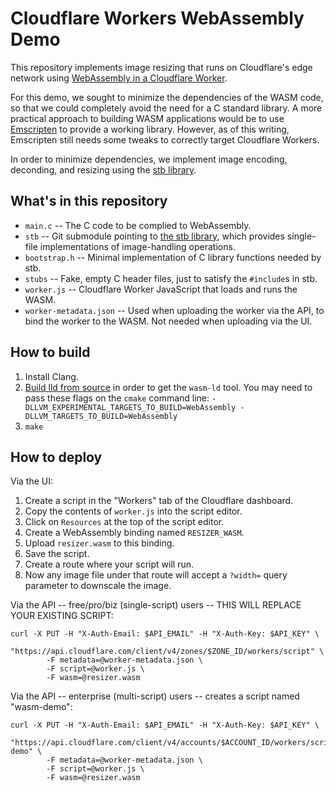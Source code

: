 # Cloudflare Workers WebAssembly Demo

This repository implements image resizing that runs on Cloudflare's edge network using
[WebAssembly in a Cloudflare Worker](https://blog.cloudflare.com/webassembly-on-cloudflare-workers).

For this demo, we sought to minimize the dependencies of the WASM code, so that we could completely
avoid the need for a C standard library. A more practical approach to building WASM applications
would be to use [Emscripten](http://emscripten.org) to provide a working library. However, as of
this writing, Emscripten still needs some tweaks to correctly target Cloudflare Workers.

In order to minimize dependencies, we implement image encoding, deconding, and resizing using the
[stb library](https://github.com/nothings/stb).

## What's in this repository

* `main.c` -- The C code to be complied to WebAssembly.
* `stb` -- Git submodule pointing to [the stb library](https://github.com/nothings/stb), which
  provides single-file implementations of image-handling operations.
* `bootstrap.h` -- Minimal implementation of C library functions needed by stb.
* `stubs` -- Fake, empty C header files, just to satisfy the `#include`s in stb.
* `worker.js` -- Cloudflare Worker JavaScript that loads and runs the WASM.
* `worker-metadata.json` -- Used when uploading the worker via the API, to bind the worker to the
   WASM. Not needed when uploading via the UI.

## How to build

1. Install Clang.
2. [Build lld from source](https://lld.llvm.org/getting_started.html) in order to get the `wasm-ld`
   tool. You may need to pass these flags on the `cmake` command line:
   `-DLLVM_EXPERIMENTAL_TARGETS_TO_BUILD=WebAssembly -DLLVM_TARGETS_TO_BUILD=WebAssembly`
3. `make`

## How to deploy

Via the UI:

1. Create a script in the "Workers" tab of the Cloudflare dashboard.
2. Copy the contents of `worker.js` into the script editor.
3. Click on `Resources` at the top of the script editor.
4. Create a WebAssembly binding named `RESIZER_WASM`.
5. Upload `resizer.wasm` to this binding.
6. Save the script.
7. Create a route where your script will run.
8. Now any image file under that route will accept a `?width=` query parameter to
   downscale the image.

Via the API -- free/pro/biz (single-script) users -- THIS WILL REPLACE YOUR EXISTING SCRIPT:

    curl -X PUT -H "X-Auth-Email: $API_EMAIL" -H "X-Auth-Key: $API_KEY" \
	      "https://api.cloudflare.com/client/v4/zones/$ZONE_ID/workers/script" \
		    -F metadata=@worker-metadata.json \
		    -F script=@worker.js \
		    -F wasm=@resizer.wasm

Via the API -- enterprise (multi-script) users -- creates a script named "wasm-demo":

    curl -X PUT -H "X-Auth-Email: $API_EMAIL" -H "X-Auth-Key: $API_KEY" \
	      "https://api.cloudflare.com/client/v4/accounts/$ACCOUNT_ID/workers/scripts/wasm-demo" \
		    -F metadata=@worker-metadata.json \
		    -F script=@worker.js \
		    -F wasm=@resizer.wasm
